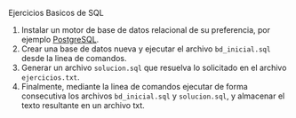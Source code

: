 Ejercicios Basicos de SQL

1)  Instalar un motor de base de datos relacional de su preferencia, por ejemplo [PostgreSQL](https://www.postgresql.org/download/).
2)  Crear una base de datos nueva y ejecutar el archivo ```bd_inicial.sql``` desde la linea de comandos.
3)  Generar un archivo ```solucion.sql``` que resuelva lo solicitado en el archivo ```ejercicios.txt```.
4)  Finalmente, mediante la linea de comandos ejecutar de forma consecutiva los archivos ```bd_inicial.sql``` y ```solucion.sql```, y almacenar el texto resultante en un archivo txt.
